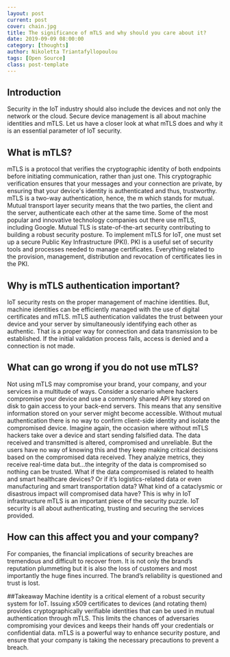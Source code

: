 ```yaml
---
layout: post
current: post
cover: chain.jpg
title: The significance of mTLS and why should you care about it?
date: 2019-09-09 08:00:00
category: [thoughts]
author: Nikoletta Triantafyllopoulou
tags: [Open Source]
class: post-template
---
```


## Introduction
Security in the IoT industry should also include the devices and not only the network or the cloud. Secure device management is all about machine identities and mTLS. Let us have a closer look at what mTLS does and why it is an essential parameter of IoT security.    

## What is mTLS?
mTLS  is a protocol that verifies the cryptographic identity of both endpoints before initiating communication, rather than just one. This cryptographic verification ensures that your messages and your connection are private, by ensuring that your device's identity is authenticated and thus, trustworthy. mTLS is a two-way authentication, hence, the m which stands for mutual. Mutual transport layer security means that the two parties, the client and the server, authenticate each other at the same time. Some of the most popular and innovative technology companies out there use mTLS, including Google. Mutual TLS is state-of-the-art security contributing to building a robust security posture. To implement mTLS for IoT, one must set up a secure Public Key Infrastructure (PKI).  PKI is a useful set of security tools and processes needed to manage certificates. Everything related to the provision, management, distribution and revocation of certificates lies in the PKI.    

## Why is mTLS authentication important?
IoT security rests on the proper management of machine identities. But, machine identities can be efficiently managed with the use of digital certificates and mTLS. mTLS authentication validates the trust between your device and your server by simultaneously identifying each other as authentic. That is a proper way for connection and data transmission to be established. If the initial validation process fails, access is denied and a connection is not made.

## What can go wrong if you do not use mTLS?
Not using mTLS may compromise your brand, your company, and your services in a multitude of ways. Consider a scenario where hackers compromise your device and use a commonly shared API key stored on disk to gain access to your back-end servers. This means that any sensitive information stored on your server might become accessible. Without mutual authentication there is no way to confirm client-side identity and isolate the compromised device. Imagine again, the occasion where without mTLS hackers take over a device and start sending falsified data. The data received and transmitted is altered, compromised and unreliable. But the users have no way of knowing this and they keep making critical decisions based on the compromised data received. They analyze metrics, they receive real-time data but…the integrity of the data is compromised so nothing can be trusted. What if the data compromised is related to health and smart healthcare devices? Or if it’s logistics-related data or even manufacturing and smart transportation data? What kind of a cataclysmic or disastrous impact will compromised data have? This is why in IoT infrastructure mTLS is an important piece of the security puzzle. IoT security is all about authenticating, trusting and securing the services provided.

## How can this affect you and your company?
For companies, the financial implications of security breaches are tremendous and difficult to recover from. It is not only the brand’s reputation plummeting but it is also the loss of customers and most importantly the huge fines incurred. The brand’s reliability is questioned and trust is lost.

##Takeaway
Machine identity is a critical element of a robust security system for IoT.  Issuing x509 certificates to devices (and rotating them) provides cryptographically verifiable identities that can be used in mutual authentication through mTLS. This limits the chances of adversaries compromising your devices and keeps their hands off your credentials or confidential data. mTLS is a powerful way to enhance security posture, and ensure that your company is taking the necessary precautions to prevent a breach.   
